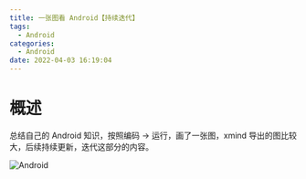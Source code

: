 ```yaml
---
title: 一张图看 Android【持续迭代】
tags:
  - Android
categories:
  - Android
date: 2022-04-03 16:19:04
---
```

# 概述
总结自己的 Android 知识，按照编码 -> 运行，画了一张图，xmind 导出的图比较大，后续持续更新，迭代这部分的内容。

![Android](/img/android/Android_summary.png)
